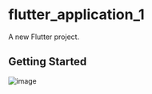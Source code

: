 # flutter_application_1

A new Flutter project.

## Getting Started

![image](https://github.com/user-attachments/assets/b1e44b34-adac-44bf-92af-d08ecebd5782)
